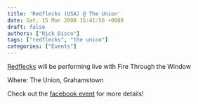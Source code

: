 ```yaml
---
title: 'Redflecks (USA) @ The Union'
date: Sat, 15 Mar 2008 15:41:56 +0000
draft: false
authors: ["Rick Disco"]
tags: ["redflecks", "the union"]
categories: ["Events"]
---
```


[Redflecks](http://www.myspace.com/redflecks) will be performing live with Fire Through the Window

Where: The Union, Grahamstown

Check out the [facebook event](http://www.facebook.com/event.php?eid=9181489441) for more details!